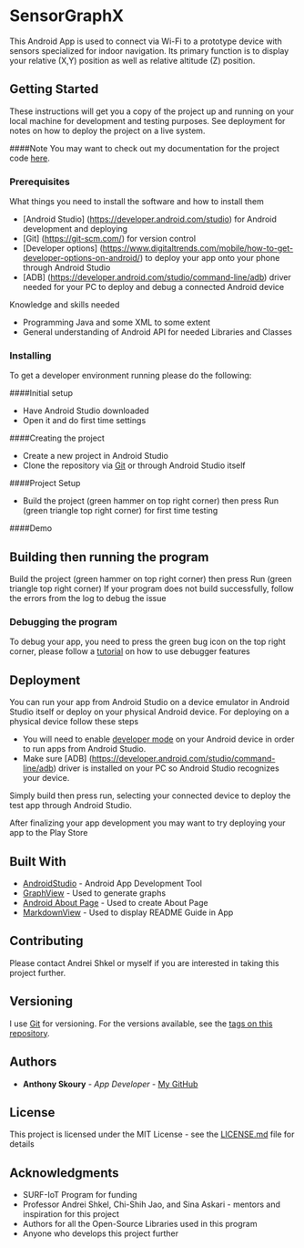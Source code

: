 




# SensorGraphX

This Android App is used to connect via Wi-Fi to a prototype device with sensors specialized for indoor navigation. Its primary function is to display your relative (X,Y) position as well as relative altitude (Z) position.

## Getting Started

These instructions will get you a copy of the project up and running on your local machine for development and testing purposes. See deployment for notes on how to deploy the project on a live system.

####Note
You may want to check out my documentation for the project code [here](https://anthonyskoury.github.io/SensorGraphX/).

### Prerequisites

What things you need to install the software and how to install them


* [Android Studio] (https://developer.android.com/studio) for Android development and deploying
* [Git] (https://git-scm.com/) for version control
* [Developer options] (https://www.digitaltrends.com/mobile/how-to-get-developer-options-on-android/) to deploy your app onto your phone through Android Studio
* [ADB] (https://developer.android.com/studio/command-line/adb) driver needed for your PC to deploy and debug a connected Android device


Knowledge and skills needed

* Programming Java and some XML to some extent
* General understanding of Android API for needed Libraries and Classes


### Installing

To get a developer environment running please do the following:

####Initial setup

* Have Android Studio downloaded
* Open it and do first time settings

####Creating the project

* Create a new project in Android Studio
* Clone the repository via [Git](https://help.github.com/en/articles/cloning-a-repository) or through Android Studio itself

####Project Setup

* Build the project (green hammer on top right corner) then press Run (green triangle top right corner) for first time testing


####Demo

## Building then running the program

Build the project (green hammer on top right corner) then press Run (green triangle top right corner)
If your program does not build successfully, follow the errors from the log to debug the issue

### Debugging the program

To debug your app, you need to press the green bug icon on the top right corner, please follow a [tutorial](https://developer.android.com/studio/debug) on how to use debugger features


## Deployment

You can run your app from Android Studio on a device emulator in Android Studio itself or deploy on your physical Android device.
For deploying on a physical device follow these steps

* You will need to enable [developer mode](https://www.digitaltrends.com/mobile/how-to-get-developer-options-on-android/) on your Android device in order to run apps from Android Studio.
* Make sure [ADB] (https://developer.android.com/studio/command-line/adb) driver is installed on your PC so Android Studio recognizes your device.

Simply build then press run, selecting your connected device to deploy the test app through Android Studio.

After finalizing your app development you may want to try deploying your app to the Play Store

## Built With

* [AndroidStudio](https://developer.android.com/studio) - Android App Development Tool
* [GraphView](https://github.com/jjoe64/GraphView) - Used to generate graphs
* [Android About Page](https://github.com/medyo/android-about-page) - Used to create About Page
* [MarkdownView](https://github.com/mukeshsolanki/MarkdownView-Android) - Used to display README Guide in App

## Contributing

Please contact Andrei Shkel or myself if you are interested in taking this project further.

## Versioning

I use [Git](https://git-scm.com/) for versioning. For the versions available, see the [tags on this repository](https://github.com/AnthonySkoury/SensorGraphX/tags). 

## Authors

* **Anthony Skoury** - *App Developer* - [My GitHub](https://github.com/AnthonySkoury)

## License

This project is licensed under the MIT License - see the [LICENSE.md](LICENSE.md) file for details

## Acknowledgments

* SURF-IoT Program for funding
* Professor Andrei Shkel, Chi-Shih Jao, and Sina Askari - mentors and inspiration for this project
* Authors for all the Open-Source Libraries used in this program
* Anyone who develops this project further



